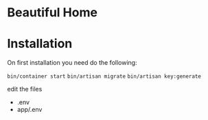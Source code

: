Beautiful Home
==============

# Installation

On first installation you need do the following:

`bin/container start`
`bin/artisan migrate`
`bin/artisan key:generate`

edit the files

* .env
* app/.env